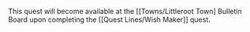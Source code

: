 This quest will become available at the [[Towns/Littleroot Town] Bulletin Board upon completing the [[Quest Lines/Wish Maker]] quest.